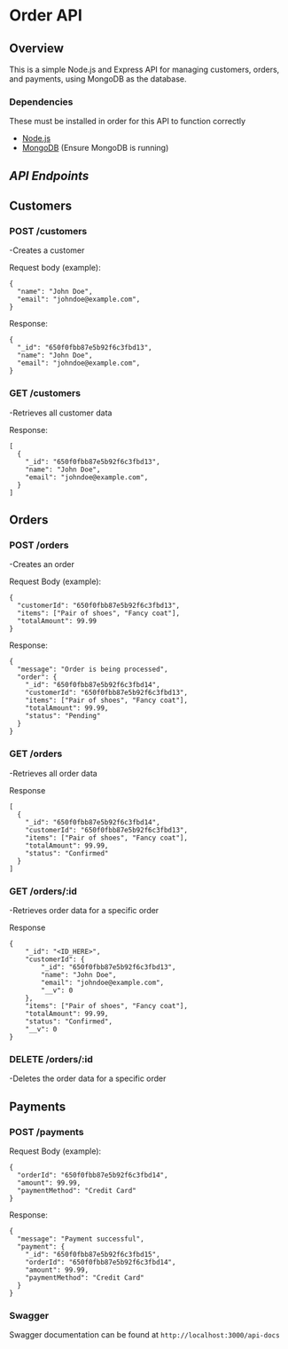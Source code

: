 # Order API

## Overview

This is a simple Node.js and Express API for managing customers, orders, and payments, using MongoDB as the database.

### Dependencies
These must be installed in order for this API to function correctly

- [Node.js](https://nodejs.org/) 
- [MongoDB](https://www.mongodb.com/try/download/community) (Ensure MongoDB is running)

## *API Endpoints*

## Customers

### POST /customers

-Creates a customer

Request body (example):
```
{
  "name": "John Doe",
  "email": "johndoe@example.com",
}
```
Response:
```
{
  "_id": "650f0fbb87e5b92f6c3fbd13",
  "name": "John Doe",
  "email": "johndoe@example.com",
}
```

### GET /customers

-Retrieves all customer data

Response:
```
[
  {
    "_id": "650f0fbb87e5b92f6c3fbd13",
    "name": "John Doe",
    "email": "johndoe@example.com",
  }
]
```

## Orders

### POST /orders

-Creates an order

Request Body (example):

```
{
  "customerId": "650f0fbb87e5b92f6c3fbd13",
  "items": ["Pair of shoes", "Fancy coat"],
  "totalAmount": 99.99
}
```

Response:
```
{
  "message": "Order is being processed",
  "order": {
    "_id": "650f0fbb87e5b92f6c3fbd14",
    "customerId": "650f0fbb87e5b92f6c3fbd13",
    "items": ["Pair of shoes", "Fancy coat"],
    "totalAmount": 99.99,
    "status": "Pending"
  }
}
```

### GET /orders

-Retrieves all order data

Response
```
[
  {
    "_id": "650f0fbb87e5b92f6c3fbd14",
    "customerId": "650f0fbb87e5b92f6c3fbd13",
    "items": ["Pair of shoes", "Fancy coat"],
    "totalAmount": 99.99,
    "status": "Confirmed"
  }
]
```

### GET /orders/:id

-Retrieves order data for a specific order

Response
```
{
    "_id": "<ID_HERE>",
    "customerId": {
        "_id": "650f0fbb87e5b92f6c3fbd13",
        "name": "John Doe",
        "email": "johndoe@example.com",
        "__v": 0
    },
    "items": ["Pair of shoes", "Fancy coat"],
    "totalAmount": 99.99,
    "status": "Confirmed",
    "__v": 0
}
```

### DELETE /orders/:id

-Deletes the order data for a specific order

## Payments

### POST /payments

Request Body (example):
```
{
  "orderId": "650f0fbb87e5b92f6c3fbd14",
  "amount": 99.99,
  "paymentMethod": "Credit Card"
}
```

Response:
```
{
  "message": "Payment successful",
  "payment": {
    "_id": "650f0fbb87e5b92f6c3fbd15",
    "orderId": "650f0fbb87e5b92f6c3fbd14",
    "amount": 99.99,
    "paymentMethod": "Credit Card"
  }
}
```

### Swagger
Swagger documentation can be found at ```http://localhost:3000/api-docs```